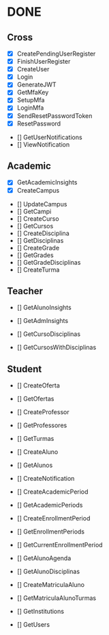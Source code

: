 # DONE

## Cross
- [X] CreatePendingUserRegister
- [X] FinishUserRegister
- [X] CreateUser
- [X] Login
- [X] GenerateJWT
- [X] GetMfaKey
- [X] SetupMfa
- [X] LoginMfa
- [X] SendResetPasswordToken
- [X] ResetPassword
- [] GetUserNotifications
- [] ViewNotification

## Academic
- [X] GetAcademicInsights
- [X] CreateCampus
- [] UpdateCampus
- [] GetCampi
- [] CreateCurso
- [] GetCursos
- [] CreateDisciplina
- [] GetDisciplinas
- [] CreateGrade
- [] GetGrades
- [] GetGradeDisciplinas
- [] CreateTurma

## Teacher

- [] GetAlunoInsights
- [] GetAdmInsights

- [] GetCursoDisciplinas
- [] GetCursosWithDisciplinas

## Student

- [] CreateOferta
- [] GetOfertas

- [] CreateProfessor
- [] GetProfessores

- [] GetTurmas

- [] CreateAluno
- [] GetAlunos

- [] CreateNotification
- [] CreateAcademicPeriod
- [] GetAcademicPeriods
- [] CreateEnrollmentPeriod
- [] GetEnrollmentPeriods
- [] GetCurrentEnrollmentPeriod

- [] GetAlunoAgenda
- [] GetAlunoDisciplinas
- [] CreateMatriculaAluno
- [] GetMatriculaAlunoTurmas

- [] GetInstitutions
- [] GetUsers
